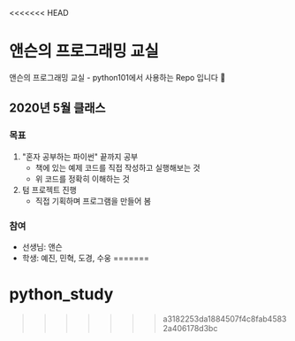 <<<<<<< HEAD
# 앤슨의 프로그래밍 교실
앤슨의 프로그래밍 교실 - python101에서 사용하는 Repo 입니다 🕺


## 2020년 5월 클래스

### 목표

1. "혼자 공부하는 파이썬" 끝까지 공부
    - 책에 있는 예제 코드를 직접 작성하고 실행해보는 것
    - 위 코드를 정확히 이해하는 것
2. 텀 프로젝트 진행
    - 직접 기획하며 프로그램을 만들어 봄

### 참여

- 선생님: 앤슨
- 학생: 예진, 민혁, 도경, 수웅
=======
# python_study
>>>>>>> a3182253da1884507f4c8fab45832a406178d3bc
